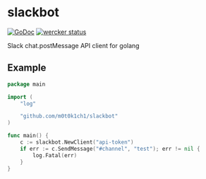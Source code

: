 # slackbot

[![GoDoc](https://godoc.org/github.com/m0t0k1ch1/slackbot?status.svg)](https://godoc.org/github.com/m0t0k1ch1/slackbot) [![wercker status](https://app.wercker.com/status/9b663f5536c8d7b8147b238613b336e3/s/master "wercker status")](https://app.wercker.com/project/bykey/9b663f5536c8d7b8147b238613b336e3)

Slack chat.postMessage API client for golang

## Example

``` go
package main

import (
	"log"

	"github.com/m0t0k1ch1/slackbot"
)

func main() {
	c := slackbot.NewClient("api-token")
	if err := c.SendMessage("#channel", "test"); err != nil {
		log.Fatal(err)
	}
}
```
